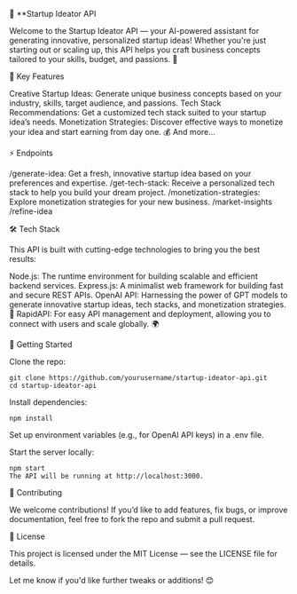 🚀 **Startup Ideator API

Welcome to the Startup Ideator API — your AI-powered assistant for generating innovative, personalized startup ideas! Whether you're just starting out or scaling up, this API helps you craft business concepts tailored to your skills, budget, and passions. 🌱

🌟 Key Features

Creative Startup Ideas: Generate unique business concepts based on your industry, skills, target audience, and passions.
Tech Stack Recommendations: Get a customized tech stack suited to your startup idea’s needs.
Monetization Strategies: Discover effective ways to monetize your idea and start earning from day one. 💰
And more...

⚡ Endpoints

/generate-idea: Get a fresh, innovative startup idea based on your preferences and expertise.
/get-tech-stack: Receive a personalized tech stack to help you build your dream project.
/monetization-strategies: Explore monetization strategies for your new business.
/market-insights
/refine-idea

🛠 Tech Stack

This API is built with cutting-edge technologies to bring you the best results:

Node.js: The runtime environment for building scalable and efficient backend services.
Express.js: A minimalist web framework for building fast and secure REST APIs.
OpenAI API: Harnessing the power of GPT models to generate innovative startup ideas, tech stacks, and monetization strategies. 🤖
RapidAPI: For easy API management and deployment, allowing you to connect with users and scale globally. 🌍


🚀 Getting Started

Clone the repo:
```
git clone https://github.com/yourusername/startup-ideator-api.git
cd startup-ideator-api
```

Install dependencies:

```
npm install
```
Set up environment variables (e.g., for OpenAI API keys) in a .env file.

Start the server locally:

```
npm start
The API will be running at http://localhost:3000.
```

💬 Contributing

We welcome contributions! If you’d like to add features, fix bugs, or improve documentation, feel free to fork the repo and submit a pull request.

📜 License

This project is licensed under the MIT License — see the LICENSE file for details.

Let me know if you'd like further tweaks or additions! 😊
